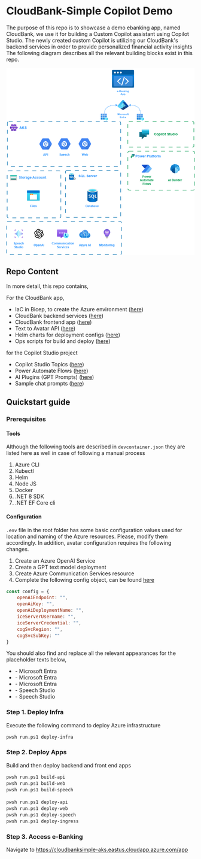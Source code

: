 # CloudBank-Simple Copilot Demo

The purpose of this repo is to showcase a demo ebanking app, named CloudBank, we use it for building a Custom Copilot assistant using Copilot Studio. The newly created custom Copilot is utilizing our CloudBank's backend services in order to provide personalized financial activity insights
The following diagram describes all the relevant building blocks exist in this repo.

![img](./imgs/overall-architecture.drawio.png)

## Repo Content

In more detail, this repo contains,

For the CloudBank app,

- IaC in Bicep, to create the Azure environment ([here](./src/iac/))
- CloudBank backend services ([here](./src/app/api))
- CloudBank frontend app ([here](./src/app/web/))
- Text to Avatar API ([here](./src/app/speech-api/))
- Helm charts for deployment configs ([here](./src/app/charts/))
- Ops scripts for build and deploy ([here](./src/ops/))

for the Copilot Studio project

- Copilot Studio Topics ([here](./src/bot/topics/))
- Power Automate Flows ([here](./src/bot/flows/))
- AI Plugins (GPT Prompts) ([here](./src/bot/plugins/))
- Sample chat prompts ([here](./src/bot/sample_prompts.txt))


## Quickstart guide

### Prerequisites

#### Tools 
Although the following tools are described in `devcontainer.json` they are listed here as well in case of following a manual process

1. Azure CLI
2. Kubectl
3. Helm
4. Node JS
5. Docker
6. .NET 8 SDK
7. .NET EF Core cli

#### Configuration

`.env` file in the root folder has some basic configuration values used for location and naming of the Azure resources. Please, modify them accordingly.
In addition, avatar configuration requires the following changes.

1. Create an Azure OpenAI Service
2. Create a GPT text model deployment
3. Create Azure Communication Services resource
4. Complete the following config object, can be found [here](./src/app/web/static/avatar/js/chat.js)

```javascript
const config = {
    openAiEndpoint: "",
    openAiKey: "",
    openAiDeploymentName: "",
    iceServerUsername: "",
    iceServerCredential: "",
    cogSvcRegion: "",
    cogSvcSubKey: ""
}
```

You should also find and replace all the relevant appearances for the placeholder texts below,

- <APP CLIENT ID> - Microsoft Entra
- <TENANT ID> - Microsoft Entra
- <APP CLIENT SECRET> - Microsoft Entra
- <YOUR SPEECH STUDIO KEY> - Speech Studio
- <YOUR SPEECH STUDIO REGION> - Speech Studio


### Step 1. Deploy Infra

Execute the following command to deploy Azure infrastructure

```sh
pwsh run.ps1 deploy-infra
```

### Step 2. Deploy Apps

Build and then deploy backend and front end apps

```sh
pwsh run.ps1 build-api
pwsh run.ps1 build-web
pwsh run.ps1 build-speech

pwsh run.ps1 deploy-api
pwsh run.ps1 deploy-web
pwsh run.ps1 deploy-speech
pwsh run.ps1 deploy-ingress
```

### Step 3. Access e-Banking

Navigate to https://cloudbanksimple-aks.eastus.cloudapp.azure.com/app